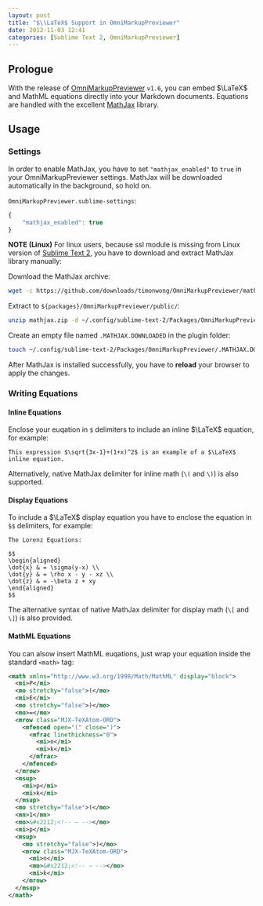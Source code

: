 ```yaml
---
layout: post
title: "$\\LaTeX$ Support in OmniMarkupPreviewer"
date: 2012-11-03 12:41
categories: [Sublime Text 2, OmniMarkupPreviewer]
---
```


Prologue
--------

With the release of [OmniMarkupPreviewer] `v1.6`, you can embed $\LaTeX$ and
MathML equations directly into your Markdown documents. Equations are handled
with the excellent [MathJax] library.

[OmniMarkupPreviewer]: http://theo.im/OmniMarkupPreviewer/
[MathJax]: http://www.mathjax.org/

<!-- more -->

Usage
-----

### Settings

In order to enable MathJax, you have to set `"mathjax_enabled"` to `true` in your
OmniMarkupPreviewer settings. MathJax will be downloaded automatically in the
background, so hold on.

`OmniMarkupPreviewer.sublime-settings`:

``` javascript
{
    "mathjax_enabled": true
}
```

**NOTE (Linux)**
For linux users, because ssl module is missing from Linux version of [Sublime Text 2],
you have to download and extract MathJax library manually:

[Sublime Text 2]: http://sublimetext.com/2

Download the MathJax archive:

``` bash
wget -c https://github.com/downloads/timonwong/OmniMarkupPreviewer/mathjax.zip
```

Extract to `${packages}/OmniMarkupPreviewer/public/`:

``` bash
unzip mathjax.zip -d ~/.config/sublime-text-2/Packages/OmniMarkupPreviewer/public
```

Create an empty file named `.MATHJAX.DOWNLOADED` in the plugin folder:

``` bash
touch ~/.config/sublime-text-2/Packages/OmniMarkupPreviewer/.MATHJAX.DOWNLOADED
```

After MathJax is installed successfully, you have to **reload** your browser to apply
the changes.

### Writing Equations

#### Inline Equations

Enclose your euqation in `$` delimiters to include an inline $\LaTeX$ equation, for example:

``` plain
This expression $\sqrt{3x-1}+(1+x)^2$ is an example of a $\LaTeX$ inline equation.
```

Alternatively, native MathJax delimiter for inline math (`\(` and `\)`) is also
supported.

#### Display Equations

To include a $\LaTeX$ display equation you have to enclose the equation in `$$`
delimiters, for example:

``` plain
The Lorenz Equations:

$$
\begin{aligned}
\dot{x} & = \sigma(y-x) \\
\dot{y} & = \rho x - y - xz \\
\dot{z} & = -\beta z + xy
\end{aligned}
$$
```

The alternative syntax of native MathJax delimiter for display math (`\[` and
`\]`) is also provided.

#### MathML Equations

You can alsow insert MathML euqations, just wrap your equation inside the standard
`<math>` tag:

``` xml
<math xmlns="http://www.w3.org/1998/Math/MathML" display="block">
  <mi>P</mi>
  <mo stretchy="false">(</mo>
  <mi>E</mi>
  <mo stretchy="false">)</mo>
  <mo>=</mo>
  <mrow class="MJX-TeXAtom-ORD">
    <mfenced open="(" close=")">
      <mfrac linethickness="0">
        <mi>n</mi>
        <mi>k</mi>
      </mfrac>
    </mfenced>
  </mrow>
  <msup>
    <mi>p</mi>
    <mi>k</mi>
  </msup>
  <mo stretchy="false">(</mo>
  <mn>1</mn>
  <mo>&#x2212;<!-- − --></mo>
  <mi>p</mi>
  <msup>
    <mo stretchy="false">)</mo>
    <mrow class="MJX-TeXAtom-ORD">
      <mi>n</mi>
      <mo>&#x2212;<!-- − --></mo>
      <mi>k</mi>
    </mrow>
  </msup>
</math>
```
